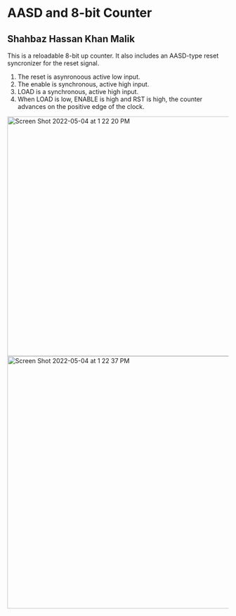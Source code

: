 # AASD and 8-bit Counter 
## Shahbaz Hassan Khan Malik

This is a reloadable 8-bit up counter. It also includes an AASD-type reset syncronizer for the reset signal.

1. The reset is asynronoous active low input.
2. The enable is synchronous, active high input. 
3. LOAD is a synchronous, active high input.
4. When LOAD is low, ENABLE is high and RST is high, the 
counter advances on the positive edge of the clock. 

<img width="546" alt="Screen Shot 2022-05-04 at 1 22 20 PM" src="https://user-images.githubusercontent.com/98668171/166819533-734c1762-c44d-44cb-8798-787a40f3e638.png">
<img width="575" alt="Screen Shot 2022-05-04 at 1 22 37 PM" src="https://user-images.githubusercontent.com/98668171/166819571-e38b2e1c-6cfc-4a47-9cc5-9a5abfd35f96.png">
